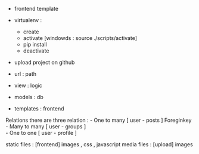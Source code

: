  - frontend template
 - virtualenv : 
    - create 
    - activate [windowds : source ./scripts/activate]
    - pip install 
    - deactivate 

- upload project on github

- url : path 
- view : logic 
- models : db
- templates : frontend





Relations there are three relation  : 
    - One to many    [ user - posts ]   Foreginkey
    - Many to many   [ user - groups ]  
    - One to one  [ user - profile ]




static files : [frontend] images , css , javascript 
media files : [upload] images